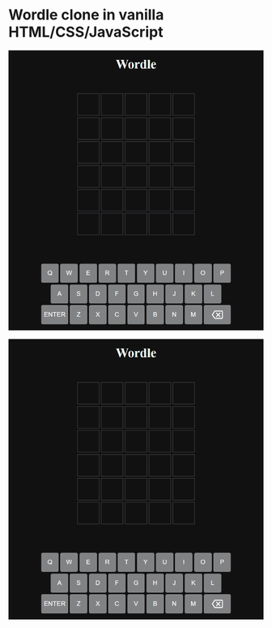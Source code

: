 # Wordle clone in vanilla HTML/CSS/JavaScript

[![Wordle Demo](./wordle-screenshot.png)](https://raw.githubusercontent.com/rupakhetibinit/wordle-js/master/wordle-animation.mp4 'Wordle Demo')

![Wordle Screenshot](wordle-screenshot.png)
